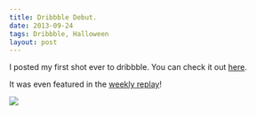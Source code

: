 ```yaml
---
title: Dribbble Debut.
date: 2013-09-24
tags: Dribbble, Halloween
layout: post
---
```


I posted my first shot ever to dribbble.  You can check it out [here](https://dribbble.com/shots/1247862-Halloween-Gig-Poster).

It was even featured in the [weekly replay](http://blog.dribbble.com/2013/10/28/weekly-replay.html)!

![](http://static.jenharley.com/blog/2015/dribbble-debut/dribbble-debut-1.jpg)
